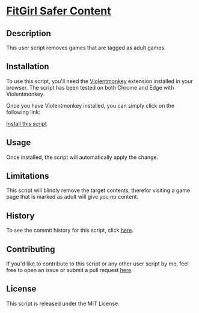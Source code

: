 # [FitGirl Safer Content](https://github.com/JenieX/user-js-next/tree/main/fitgirl-safer-content)

## Description

This user script removes games that are tagged as adult games.

## Installation

To use this script, you'll need the [Violentmonkey](https://violentmonkey.github.io) extension installed in your browser. The script has been tested on both Chrome and Edge with Violentmonkey.

Once you have Violentmonkey installed, you can simply click on the following link:

[Install this script](https://github.com/JenieX/user-js-next/raw/refs/heads/main/fitgirl-safer-content/fitgirl-safer-content.user.js)

## Usage

Once installed, the script will automatically apply the change.

## Limitations

This script will blindly remove the target contents, therefor visiting a game page that is marked as adult will give you no content.

## History

To see the commit history for this script, click [here](https://github.com/JenieX/user-js-next/commits/main/fitgirl-safer-content/fitgirl-safer-content.user.js).

## Contributing

If you'd like to contribute to this script or any other user script by me, feel free to open an issue or submit a pull request [here](https://github.com/JenieX/user-js-next/issues).

## License

This script is released under the MIT License.
